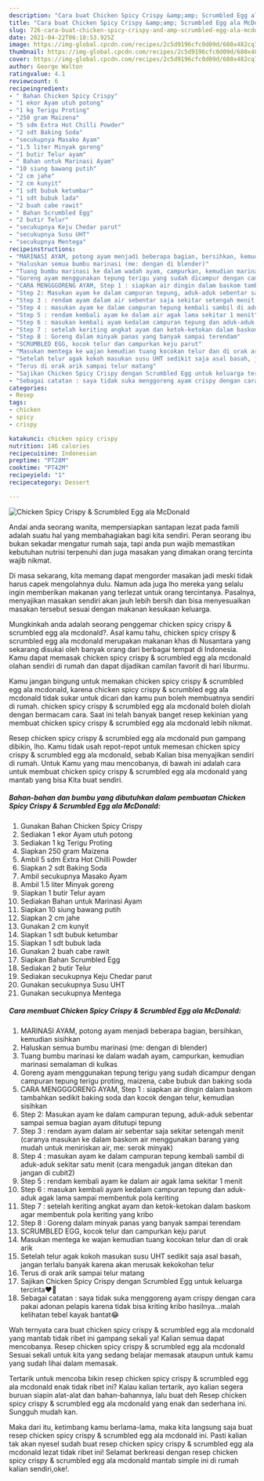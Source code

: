 ```yaml
---
description: "Cara buat Chicken Spicy Crispy &amp;amp; Scrumbled Egg ala McDonald yang nikmat Untuk Jualan"
title: "Cara buat Chicken Spicy Crispy &amp;amp; Scrumbled Egg ala McDonald yang nikmat Untuk Jualan"
slug: 726-cara-buat-chicken-spicy-crispy-and-amp-scrumbled-egg-ala-mcdonald-yang-nikmat-untuk-jualan
date: 2021-04-22T06:18:53.925Z
image: https://img-global.cpcdn.com/recipes/2c5d9196cfc0d09d/680x482cq70/chicken-spicy-crispy-scrumbled-egg-ala-mcdonald-foto-resep-utama.jpg
thumbnail: https://img-global.cpcdn.com/recipes/2c5d9196cfc0d09d/680x482cq70/chicken-spicy-crispy-scrumbled-egg-ala-mcdonald-foto-resep-utama.jpg
cover: https://img-global.cpcdn.com/recipes/2c5d9196cfc0d09d/680x482cq70/chicken-spicy-crispy-scrumbled-egg-ala-mcdonald-foto-resep-utama.jpg
author: George Walton
ratingvalue: 4.1
reviewcount: 6
recipeingredient:
- " Bahan Chicken Spicy Crispy"
- "1 ekor Ayam utuh potong"
- "1 kg Terigu Proting"
- "250 gram Maizena"
- "5 sdm Extra Hot Chilli Powder"
- "2 sdt Baking Soda"
- "secukupnya Masako Ayam"
- "1.5 liter Minyak goreng"
- "1 butir Telur ayam"
- " Bahan untuk Marinasi Ayam"
- "10 siung bawang putih"
- "2 cm jahe"
- "2 cm kunyit"
- "1 sdt bubuk ketumbar"
- "1 sdt bubuk lada"
- "2 buah cabe rawit"
- " Bahan Scrumbled Egg"
- "2 butir Telur"
- "secukupnya Keju Chedar parut"
- "secukupnya Susu UHT"
- "secukupnya Mentega"
recipeinstructions:
- "MARINASI AYAM, potong ayam menjadi beberapa bagian, bersihkan, kemudian sisihkan"
- "Haluskan semua bumbu marinasi (me: dengan di blender)"
- "Tuang bumbu marinasi ke dalam wadah ayam, campurkan, kemudian marinasi semalaman di kulkas"
- "Goreng ayam menggunakan tepung terigu yang sudah dicampur dengan campuran tepung terigu proting, maizena, cabe bubuk dan baking soda"
- "CARA MENGGGORENG AYAM, Step 1 : siapkan air dingin dalam baskom tambahkan sedikit baking soda dan kocok dengan telur, kemudian sisihkan"
- "Step 2: Masukan ayam ke dalam campuran tepung, aduk-aduk sebentar sampai semua bagian ayam ditutupi tepung"
- "Step 3 : rendam ayam dalam air sebentar saja sekitar setengah menit (caranya masukan ke dalam baskom air menggunakan barang yang mudah untuk meniriskan air, me: serok minyak)"
- "Step 4 : masukan ayam ke dalam campuran tepung kembali sambil di aduk-aduk sekitar satu menit (cara mengaduk jangan ditekan dan jangan di cubit2)"
- "Step 5 : rendam kembali ayam ke dalam air agak lama sekitar 1 menit"
- "Step 6 : masukan kembali ayam kedalam campuran tepung dan aduk-aduk agak lama sampai membentuk pola keriting"
- "Step 7 : setelah keriting angkat ayam dan ketok-ketokan dalam baskom agar membentuk pola keriting yang kribo"
- "Step 8 : Goreng dalam minyak panas yang banyak sampai terendam"
- "SCRUMBLED EGG, kocok telur dan campurkan keju parut"
- "Masukan mentega ke wajan kemudian tuang kocokan telur dan di orak arik"
- "Setelah telur agak kokoh masukan susu UHT sedikit saja asal basah, jangan terlalu banyak karena akan merusak kekokohan telur"
- "Terus di orak arik sampai telur matang"
- "Sajikan Chicken Spicy Crispy dengan Scrumbled Egg untuk keluarga tercinta❤️🤗"
- "Sebagai catatan : saya tidak suka menggoreng ayam crispy dengan cara pakai adonan pelapis karena tidak bisa kriting kribo hasilnya...malah kelihatan tebel kayak bantat😂"
categories:
- Resep
tags:
- chicken
- spicy
- crispy

katakunci: chicken spicy crispy 
nutrition: 146 calories
recipecuisine: Indonesian
preptime: "PT28M"
cooktime: "PT42M"
recipeyield: "1"
recipecategory: Dessert

---
```



![Chicken Spicy Crispy &amp; Scrumbled Egg ala McDonald](https://img-global.cpcdn.com/recipes/2c5d9196cfc0d09d/680x482cq70/chicken-spicy-crispy-scrumbled-egg-ala-mcdonald-foto-resep-utama.jpg)

Andai anda seorang wanita, mempersiapkan santapan lezat pada famili adalah suatu hal yang membahagiakan bagi kita sendiri. Peran seorang ibu bukan sekadar mengatur rumah saja, tapi anda pun wajib memastikan kebutuhan nutrisi terpenuhi dan juga masakan yang dimakan orang tercinta wajib nikmat.

Di masa  sekarang, kita memang dapat mengorder masakan jadi meski tidak harus capek mengolahnya dulu. Namun ada juga lho mereka yang selalu ingin memberikan makanan yang terlezat untuk orang tercintanya. Pasalnya, menyajikan masakan sendiri akan jauh lebih bersih dan bisa menyesuaikan masakan tersebut sesuai dengan makanan kesukaan keluarga. 



Mungkinkah anda adalah seorang penggemar chicken spicy crispy &amp; scrumbled egg ala mcdonald?. Asal kamu tahu, chicken spicy crispy &amp; scrumbled egg ala mcdonald merupakan makanan khas di Nusantara yang sekarang disukai oleh banyak orang dari berbagai tempat di Indonesia. Kamu dapat memasak chicken spicy crispy &amp; scrumbled egg ala mcdonald olahan sendiri di rumah dan dapat dijadikan camilan favorit di hari liburmu.

Kamu jangan bingung untuk memakan chicken spicy crispy &amp; scrumbled egg ala mcdonald, karena chicken spicy crispy &amp; scrumbled egg ala mcdonald tidak sukar untuk dicari dan kamu pun boleh membuatnya sendiri di rumah. chicken spicy crispy &amp; scrumbled egg ala mcdonald boleh diolah dengan bermacam cara. Saat ini telah banyak banget resep kekinian yang membuat chicken spicy crispy &amp; scrumbled egg ala mcdonald lebih nikmat.

Resep chicken spicy crispy &amp; scrumbled egg ala mcdonald pun gampang dibikin, lho. Kamu tidak usah repot-repot untuk memesan chicken spicy crispy &amp; scrumbled egg ala mcdonald, sebab Kalian bisa menyajikan sendiri di rumah. Untuk Kamu yang mau mencobanya, di bawah ini adalah cara untuk membuat chicken spicy crispy &amp; scrumbled egg ala mcdonald yang mantab yang bisa Kita buat sendiri.

<!--inarticleads1-->

##### Bahan-bahan dan bumbu yang dibutuhkan dalam pembuatan Chicken Spicy Crispy &amp; Scrumbled Egg ala McDonald:

1. Gunakan  Bahan Chicken Spicy Crispy
1. Sediakan 1 ekor Ayam utuh potong
1. Sediakan 1 kg Terigu Proting
1. Siapkan 250 gram Maizena
1. Ambil 5 sdm Extra Hot Chilli Powder
1. Siapkan 2 sdt Baking Soda
1. Ambil secukupnya Masako Ayam
1. Ambil 1.5 liter Minyak goreng
1. Siapkan 1 butir Telur ayam
1. Sediakan  Bahan untuk Marinasi Ayam
1. Siapkan 10 siung bawang putih
1. Siapkan 2 cm jahe
1. Gunakan 2 cm kunyit
1. Siapkan 1 sdt bubuk ketumbar
1. Siapkan 1 sdt bubuk lada
1. Gunakan 2 buah cabe rawit
1. Siapkan  Bahan Scrumbled Egg
1. Sediakan 2 butir Telur
1. Sediakan secukupnya Keju Chedar parut
1. Gunakan secukupnya Susu UHT
1. Gunakan secukupnya Mentega




<!--inarticleads2-->

##### Cara membuat Chicken Spicy Crispy &amp; Scrumbled Egg ala McDonald:

1. MARINASI AYAM, potong ayam menjadi beberapa bagian, bersihkan, kemudian sisihkan
1. Haluskan semua bumbu marinasi (me: dengan di blender)
1. Tuang bumbu marinasi ke dalam wadah ayam, campurkan, kemudian marinasi semalaman di kulkas
1. Goreng ayam menggunakan tepung terigu yang sudah dicampur dengan campuran tepung terigu proting, maizena, cabe bubuk dan baking soda
1. CARA MENGGGORENG AYAM, Step 1 : siapkan air dingin dalam baskom tambahkan sedikit baking soda dan kocok dengan telur, kemudian sisihkan
1. Step 2: Masukan ayam ke dalam campuran tepung, aduk-aduk sebentar sampai semua bagian ayam ditutupi tepung
1. Step 3 : rendam ayam dalam air sebentar saja sekitar setengah menit (caranya masukan ke dalam baskom air menggunakan barang yang mudah untuk meniriskan air, me: serok minyak)
1. Step 4 : masukan ayam ke dalam campuran tepung kembali sambil di aduk-aduk sekitar satu menit (cara mengaduk jangan ditekan dan jangan di cubit2)
1. Step 5 : rendam kembali ayam ke dalam air agak lama sekitar 1 menit
1. Step 6 : masukan kembali ayam kedalam campuran tepung dan aduk-aduk agak lama sampai membentuk pola keriting
1. Step 7 : setelah keriting angkat ayam dan ketok-ketokan dalam baskom agar membentuk pola keriting yang kribo
1. Step 8 : Goreng dalam minyak panas yang banyak sampai terendam
1. SCRUMBLED EGG, kocok telur dan campurkan keju parut
1. Masukan mentega ke wajan kemudian tuang kocokan telur dan di orak arik
1. Setelah telur agak kokoh masukan susu UHT sedikit saja asal basah, jangan terlalu banyak karena akan merusak kekokohan telur
1. Terus di orak arik sampai telur matang
1. Sajikan Chicken Spicy Crispy dengan Scrumbled Egg untuk keluarga tercinta❤️🤗
1. Sebagai catatan : saya tidak suka menggoreng ayam crispy dengan cara pakai adonan pelapis karena tidak bisa kriting kribo hasilnya...malah kelihatan tebel kayak bantat😂




Wah ternyata cara buat chicken spicy crispy &amp; scrumbled egg ala mcdonald yang mantab tidak ribet ini gampang sekali ya! Kalian semua dapat mencobanya. Resep chicken spicy crispy &amp; scrumbled egg ala mcdonald Sesuai sekali untuk kita yang sedang belajar memasak ataupun untuk kamu yang sudah lihai dalam memasak.

Tertarik untuk mencoba bikin resep chicken spicy crispy &amp; scrumbled egg ala mcdonald enak tidak ribet ini? Kalau kalian tertarik, ayo kalian segera buruan siapin alat-alat dan bahan-bahannya, lalu buat deh Resep chicken spicy crispy &amp; scrumbled egg ala mcdonald yang enak dan sederhana ini. Sungguh mudah kan. 

Maka dari itu, ketimbang kamu berlama-lama, maka kita langsung saja buat resep chicken spicy crispy &amp; scrumbled egg ala mcdonald ini. Pasti kalian tak akan nyesel sudah buat resep chicken spicy crispy &amp; scrumbled egg ala mcdonald lezat tidak ribet ini! Selamat berkreasi dengan resep chicken spicy crispy &amp; scrumbled egg ala mcdonald mantab simple ini di rumah kalian sendiri,oke!.

